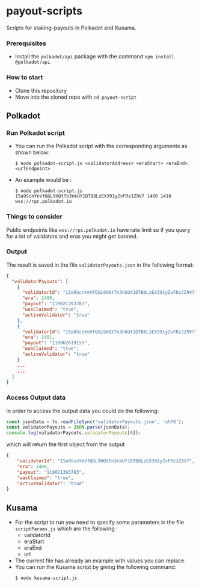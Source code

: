 # payout-scripts
Scripts for staking-payouts in Polkadot and Kusama.

### Prerequisites
- Install the `polkadot/api` package with the command `npm install @polkadot/api`

### How to start
- Clone this repository
- Move into the cloned repo with `cd payout-script`

## Polkadot

### Run Polkadot script
- You can run the Polkadot script with the corresponding arguments as shown below:
    ```
    $ node polkadot-script.js <validatorAddress> <eraStart> <eraEnd> <urlEndpoint>
    ```
- An example would be :
    ```shell script
    $ node polkadot-script.js 15a9ScnYeVfQGL9HQtTn3nkUY1DTB8LzEX391yZvFRzJZ9V7 1400 1410 wss://rpc.polkadot.io
    ```

### Things to consider
Public endpoints like `wss://rpc.polkadot.io` have rate limit so if you query for a lot of validators and eras you might get banned.

### Output
The result is saved in the file `validatorPayouts.json` in the following format: 

```json
{
  "validatorPayouts": [
    {
      "validatorId": "15a9ScnYeVfQGL9HQtTn3nkUY1DTB8LzEX391yZvFRzJZ9V7",
      "era": 1400,
      "payout": "119021393783",
      "wasClaimed": "true",
      "activeValidator": "true"
    },
    {
      "validatorId": "15a9ScnYeVfQGL9HQtTn3nkUY1DTB8LzEX391yZvFRzJZ9V7",
      "era": 1401,
      "payout": "118962619155",
      "wasClaimed": "true",
      "activeValidator": "true"
    }
    ...
    ...
  ]
}
```

### Access Output data
In order to access the output data you could do the following: 
```js
const jsonData = fs.readFileSync('validatorPayouts.json', 'utf8');
const validatorPayouts = JSON.parse(jsonData);
console.log(validatorPayouts.validatorPayouts[0]);
```

which will return the first object from the output

```json
{
    "validatorId": "15a9ScnYeVfQGL9HQtTn3nkUY1DTB8LzEX391yZvFRzJZ9V7",
    "era": 1400,
    "payout": "119021393783",
    "wasClaimed": "true",
    "activeValidator": "true"
}
```

## Kusama
- For the script to run you need to specify some parameters in the file `scriptParams.js` which are the following :
    - validatorId
    - eraStart
    - eraEnd
    - url
- The current file has already an example with values you can replace.
- You can run the Kusama script by giving the following command:
    ```
    $ node kusama-script.js
    ```